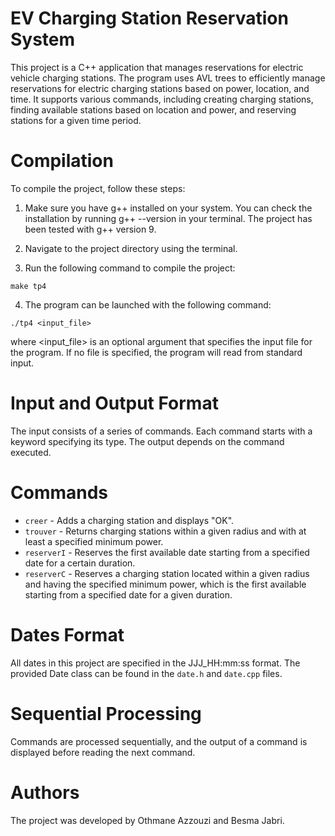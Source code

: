 # EV Charging Station Reservation System

This project is a C++ application that manages reservations for electric vehicle charging stations. The program uses AVL trees to efficiently manage reservations for electric charging stations based on power, location, and time. It supports various commands, including creating charging stations, finding available stations based on location and power, and reserving stations for a given time period.

# Compilation

To compile the project, follow these steps:

1. Make sure you have g++ installed on your system. You can check the installation by running g++ --version in your terminal. The project has been tested with g++ version 9.

2. Navigate to the project directory using the terminal.

3. Run the following command to compile the project:

```
make tp4
```

4. The program can be launched with the following command:

```
./tp4 <input_file>
```

where <input_file> is an optional argument that specifies the input file for the program. If no file is specified, the program will read from standard input.

# Input and Output Format

The input consists of a series of commands. Each command starts with a keyword specifying its type. The output depends on the command executed.

# Commands

* `creer` - Adds a charging station and displays "OK".
* `trouver` - Returns charging stations within a given radius and with at least a specified minimum power.
* `reserverI` - Reserves the first available date starting from a specified date for a certain duration.
* `reserverC` - Reserves a charging station located within a given radius and having the specified minimum power, which is the first available starting from a specified date for a given duration.

# Dates Format

All dates in this project are specified in the JJJ_HH:mm:ss format. The provided Date class can be found in the `date.h` and `date.cpp` files.

# Sequential Processing

Commands are processed sequentially, and the output of a command is displayed before reading the next command.

# Authors

The project was developed by Othmane Azzouzi and Besma Jabri.
